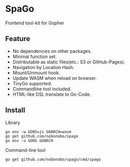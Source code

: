 # SpaGo

Frontend tool-kit for Gopher

## Feature

- No dependencies on other packages.
- Minimal function set.
- Distributable as static files(etc.: S3 or GitHub-Pages).
- Navigation by Location Hash.
- Mount/Unmount hook.
- Update WASM when reload on browser.
- TinyGo supported.
- Commandline tool included.
- HTML-like DSL translate to Go-Code.

## Install

Library

```shell
go env -w GOOS=js GOARCH=wasm
go get github.com/nobonobo/spago
go env -u GOOS GOARCH
```

Command-line tool

```shell
go get github.com/nobonobo/spago/cmd/spago
```
